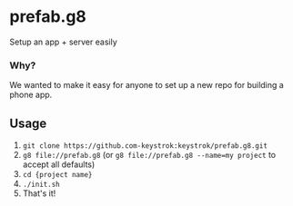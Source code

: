 # prefab.g8
Setup an app + server easily

### Why?

We wanted to make it easy for anyone to set up a new repo for building a phone app.

## Usage
1. `git clone https://github.com-keystrok:keystrok/prefab.g8.git` 
1. `g8 file://prefab.g8` (or `g8 file://prefab.g8 --name=my project` to accept all defaults)
1. `cd {project name}`
1. `./init.sh`
1. That's it!

